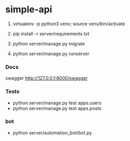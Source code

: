 # simple-api


1) virtualenv -p python3 venv; source venv/bin/activate

2) pip install -r server/requirements.txt

3) python server/manage.py migrate

4) python server/manage.py runserver

### Docs
swagger http://127.0.0.1:8000/swagger

### Tests
* python server/manage.py test apps.users
* python server/manage.py test apps.posts

### bot

* python server/automation_bot/bot.py